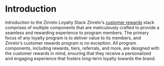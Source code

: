 # Introduction
Introduction to the Zinrelo Loyalty Stack
Zinrelo's [customer rewards](https://www.zinrelo.com/loyalty-rewards-program) stack comprises of multiple components that are meticulously crafted to provide a seamless and rewarding experience to program members. 
The primary focus of any loyalty program is to deliver value to its members, and Zinrelo's customer rewards program is no exception. All program components, including rewards, tiers, referrals, and more, are designed with the customer rewards in mind, ensuring that they receive a personalized and engaging experience that fosters long-term loyalty towards the brand.

